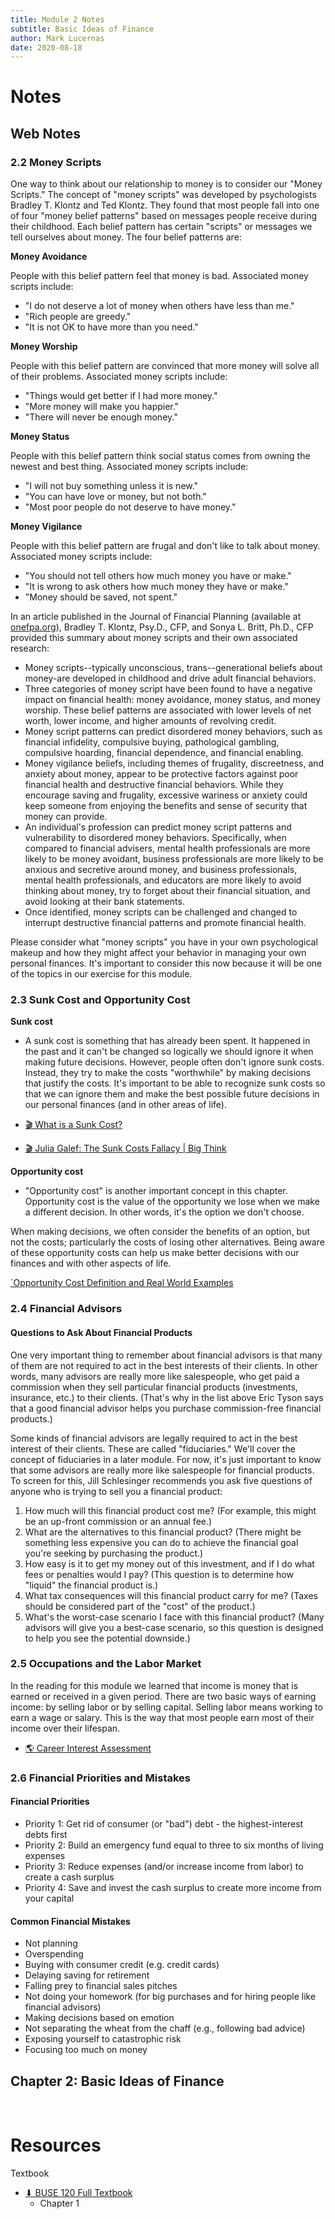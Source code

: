 ```yaml
---
title: Module 2 Notes
subtitle: Basic Ideas of Finance
author: Mark Lucernas
date: 2020-08-18
---
```



# Notes

## Web Notes

### 2.2 Money Scripts

One way to think about our relationship to money is to consider our "Money
Scripts." The concept of "money scripts" was developed by psychologists Bradley
T. Klontz and Ted Klontz. They found that most people fall into one of four
"money belief patterns" based on messages people receive during their childhood.
Each belief pattern has certain "scripts" or messages we tell ourselves about
money. The four belief patterns are:

**Money Avoidance**

People with this belief pattern feel that money is bad. Associated money scripts
include:

- "I do not deserve a lot of money when others have less than me."
- "Rich people are greedy."
- "It is not OK to have more than you need."

**Money Worship**

People with this belief pattern are convinced that more money will solve all of
their problems. Associated money scripts include:

- "Things would get better if I had more money."
- "More money will make you happier."
- "There will never be enough money."

**Money Status**

People with this belief pattern think social status comes from owning the newest
and best thing. Associated money scripts include:

- "I will not buy something unless it is new."
- "You can have love or money, but not both."
- "Most poor people do not deserve to have money."

**Money Vigilance**

People with this belief pattern are frugal and don't like to talk about money.
Associated money scripts include:

- "You should not tell others how much money you have or make."
- "It is wrong to ask others how much money they have or make."
- "Money should be saved, not spent."

In an article published in the Journal of Financial Planning (available at
[onefpa.org](https://www.onefpa.org)), Bradley T. Klontz, Psy.D., CFP, and Sonya
L. Britt, Ph.D., CFP provided this summary about money scripts and their own
associated research:

- Money scripts--typically unconscious, trans--generational beliefs about
  money-are developed in childhood and drive adult financial behaviors.
- Three categories of money script have been found to have a negative impact on
  financial health: money avoidance, money status, and money worship. These
  belief patterns are associated with lower levels of net worth, lower income,
  and higher amounts of revolving credit.
- Money script patterns can predict disordered money behaviors, such as
  financial infidelity, compulsive buying, pathological gambling, compulsive
  hoarding, financial dependence, and financial enabling.
- Money vigilance beliefs, including themes of frugality, discreetness, and
  anxiety about money, appear to be protective factors against poor financial
  health and destructive financial behaviors. While they encourage saving and
  frugality, excessive wariness or anxiety could keep someone from enjoying the
  benefits and sense of security that money can provide.
- An individual's profession can predict money script patterns and vulnerability
  to disordered money behaviors.  Specifically, when compared to financial
  advisers, mental health professionals are more likely to be money avoidant,
  business professionals are more likely to be anxious and secretive around
  money, and business professionals, mental health professionals, and educators
  are more likely to avoid thinking about money, try to forget about their
  financial situation, and avoid looking at their bank statements.
- Once identified, money scripts can be challenged and changed to interrupt
  destructive financial patterns and promote financial health.

Please consider what "money scripts" you have in your own psychological makeup
and how they might affect your behavior in managing your own personal finances.
It's important to consider this now because it will be one of the topics in our
exercise for this module.

### 2.3 Sunk Cost and Opportunity Cost

<a name="sunk-cost-term">**Sunk cost**</a>

- A sunk cost is something that has already been spent. It happened in the past
  and it can't be changed so logically we should ignore it when making future
  decisions. However, people often don't ignore sunk costs. Instead, they try to
  make the costs "worthwhile" by making decisions that justify the costs. It's
  important to be able to recognize sunk costs so that we can ignore them and
  make the best possible future decisions in our personal finances (and in other
  areas of life).

- [🎬 What is a Sunk Cost?](https://www.youtube.com/watch?v=cdjd--57E9c)
- [🎬 Julia Galef: The Sunk Costs Fallacy | Big Think](https://www.youtube.com/watch?v=vpnxd31y0Fo)

<a name="opportunity-cost-term">**Opportunity cost**</a>

- "Opportunity cost" is another important concept in this chapter. Opportunity
  cost is the value of the opportunity we lose when we make a different
  decision.  In other words, it's the option we don't choose.

When making decisions, we often consider the benefits of an option, but not the
costs; particularly the costs of losing other alternatives. Being aware of these
opportunity costs can help us make better decisions with our finances and with
other aspects of life.

[`Opportunity Cost Definition and Real World Examples](https://www.youtube.com/watch?v=NwOYLV-L7pc)


### 2.4 Financial Advisors

#### Questions to Ask About Financial Products

One very important thing to remember about financial advisors is that many of
them are not required to act in the best interests of their clients. In other
words, many advisors are really more like salespeople, who get paid a commission
when they sell particular financial products (investments, insurance, etc.) to
their clients. (That's why in the list above Eric Tyson says that a good
financial advisor helps you purchase commission-free financial products.)

Some kinds of financial advisors are legally required to act in the best
interest of their clients. These are called "fiduciaries." We'll cover the
concept of fiduciaries in a later module. For now, it's just important to know
that some advisors are really more like salespeople for financial products. To
screen for this, Jill Schlesinger recommends you ask five questions of anyone
who is trying to sell you a financial product:

1. How much will this financial product cost me? (For example, this might be an
   up-front commission or an annual fee.)
2. What are the alternatives to this financial product? (There might be
   something less expensive you can do to achieve the financial goal you're
   seeking by purchasing the product.)
3. How easy is it to get my money out of this investment, and if I do what fees
   or penalties would I pay? (This question is to determine how "liquid" the
   financial product is.)
4. What tax consequences will this financial product carry for me? (Taxes should
   be considered part of the "cost" of the product.)
5. What's the worst-case scenario I face with this financial product? (Many
   advisors will give you a best-case scenario, so this question is designed to
   help you see the potential downside.)


### 2.5 Occupations and the Labor Market

In the reading for this module we learned that income is money that is earned or
received in a given period. There are two basic ways of earning income: by
selling labor or by selling capital. Selling labor means working to earn a wage
or salary. This is the way that most people earn most of their income over their
lifespan.

- [🌎 Career Interest Assessment](https://www.careeronestop.org/toolkit/careers/interest-assessment.aspx)

### 2.6 Financial Priorities and Mistakes

#### Financial Priorities

- Priority 1: Get rid of consumer (or "bad") debt - the highest-interest debts first
- Priority 2: Build an emergency fund equal to three to six months of living expenses
- Priority 3: Reduce expenses (and/or increase income from labor) to create a cash surplus
- Priority 4: Save and invest the cash surplus to create more income from your capital

#### Common Financial Mistakes

- Not planning
- Overspending
- Buying with consumer credit (e.g. credit cards)
- Delaying saving for retirement
- Falling prey to financial sales pitches
- Not doing your homework (for big purchases and for hiring people like financial advisors)
- Making decisions based on emotion
- Not separating the wheat from the chaff (e.g., following bad advice)
- Exposing yourself to catastrophic risk
- Focusing too much on money


## Chapter 2: Basic Ideas of Finance



<br>

# Resources

Textbook

- [⬇ BUSE 120 Full Textbook](file:../../../../../files/fall-2020/BUSE-120/textbook_full.pdf)
  - Chapter 1

